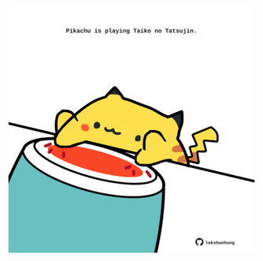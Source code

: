 <!-- built at 08/12/2022, 06:01:03 UTC -->
<p align="center">
  <img width="500" height="500" src="./ReadmeImage.svg">
</p>
